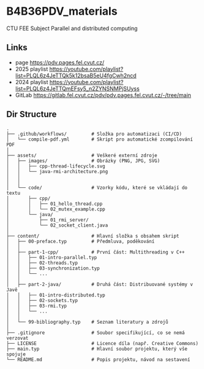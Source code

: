 # B4B36PDV_materials
CTU FEE Subject Parallel and distributed computing 

## Links
- page <https://pdv.pages.fel.cvut.cz/>
- 2025 playlist <https://youtube.com/playlist?list=PLQL6z4JeTTQk5k12bsaB5eU4fgCwh2ncd>
- 2024 playlist <https://youtube.com/playlist?list=PLQL6z4JeTTQmEFsy5_n2ZYNSNMPjSUyss>
- GitLab <https://gitlab.fel.cvut.cz/pdv/pdv.pages.fel.cvut.cz/-/tree/main>

## Dir Structure
```
.
├── .github/workflows/         # Složka pro automatizaci (CI/CD)
│   └── compile-pdf.yml        # Skript pro automatické zcompilování PDF
│
├── assets/                    # Veškeré externí zdroje
│   ├── images/                # Obrázky (PNG, JPG, SVG)
│   │   ├── cpp-thread-lifecycle.svg
│   │   └── java-rmi-architecture.png
│   │
│   │
│   └── code/                  # Vzorky kódu, které se vkládají do textu
│       ├── cpp/
│       │   ├── 01_hello_thread.cpp
│       │   └── 02_mutex_example.cpp
│       └── java/
│           ├── 01_rmi_server/
│           └── 02_socket_client.java
│
├── content/                   # Hlavní složka s obsahem skript
│   ├── 00-preface.typ         # Předmluva, poděkování
│   │
│   ├── part-1-cpp/            # První část: Multithreading v C++
│   │   ├── 01-intro-parallel.typ
│   │   ├── 02-threads.typ
│   │   ├── 03-synchronization.typ
│   │   └── ...
│   │
│   ├── part-2-java/           # Druhá část: Distribuované systémy v Javě
│   │   ├── 01-intro-distributed.typ
│   │   ├── 02-sockets.typ
│   │   ├── 03-rmi.typ
│   │   └── ...
│   │
│   └── 99-bibliography.typ    # Seznam literatury a zdrojů
│
├── .gitignore                 # Soubor specifikující, co se nemá verzovat
├── LICENSE                    # Licence díla (např. Creative Commons)
├── main.typ                   # Hlavní soubor projektu, který vše spojuje
└── README.md                  # Popis projektu, návod na sestavení
```
